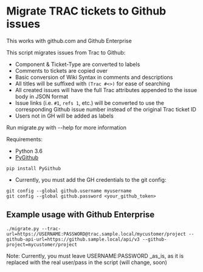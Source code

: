 # Migrate TRAC tickets to Github issues

This works with github.com and Github Enterprise

This script migrates issues from Trac to Github:

* Component & Ticket-Type are converted to labels
* Comments to tickets are copied over
* Basic conversion of Wiki Syntax in comments and descriptions
* All titles will be suffixed with `(Trac #<>)` for ease of searching
* All created issues will have the full Trac attributes appended to the issue body in JSON format
* Issue links (i.e. `#1`, `refs 1`, etc.) will be converted to use the corresponding Github issue number instead of the original Trac ticket ID
* Users not in GH will be added as labels

Run migrate.py with --help for more information

Requirements:

* Python 3.6
* [PyGithub](https://pypi.python.org/pypi/PyGithub)
 
```
pip install PyGithub
```

 * Currently, you must add the GH credentials to the git config:

```
git config --global github.username myusername
git config --global github.password <your_github_token>
```

## Example usage with Github Enterprise
```
./migrate.py --trac-url=https://USERNAME:PASSWORD@trac.sample.local/mycustomer/project --github-api-url=https://github.sample.local/api/v3 --github-project=mycustomer/project
```

Note: Currently, you must leave USERNAME:PASSWORD _as_is, as it is replaced with the real user/pass in the script (will change, soon)